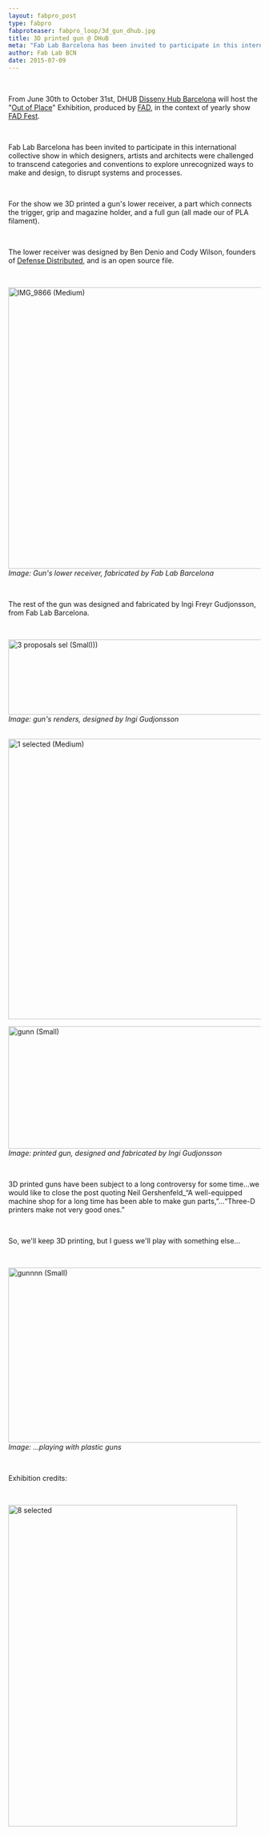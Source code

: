 ```yaml
---
layout: fabpro_post
type: fabpro
fabproteaser: fabpro_loop/3d_gun_dhub.jpg
title: 3D printed gun @ DHuB
meta: "Fab Lab Barcelona has been invited to participate in this international collective show in which designers, artists and architects were challenged to transcend categories and conventions to explore unrecognized ways to make and design, to disrupt systems and processes."
author: Fab Lab BCN
date: 2015-07-09
---
```

<br>

From June 30th to October 31st, DHUB <a href="https://www.google.es/maps/place/FAD.+Foment+de+les+Arts+i+del+Disseny/@41.402569,2.188104,17z/data=!3m1!4b1!4m6!1m3!3m2!1s0x0000000000000000:0x42579be23f1ad740!2sFAD.+Foment+de+les+Arts+i+del+Disseny!3m1!1s0x0000000000000000:0x42579be23f1ad740?hl=es" target="_blank">Disseny Hub Barcelona</a> will host the "<a href="http://fadfest.cat/website/exposicio-fora-de-lloc-2/?lang=en">Out of Place</a>" Exhibition, produced by <a href="http://www.fad.cat/">FAD</a>, in the context of yearly show <a href="http://fadfest.cat/website/?lang=en">FAD Fest</a>.

<br>

Fab Lab Barcelona has been invited to participate in this international collective show in which designers, artists and architects were challenged to transcend categories and conventions to explore unrecognized ways to make and design, to disrupt systems and processes.

<br>

For the show we 3D printed a gun's lower receiver, a part which connects the trigger, grip and magazine holder, and a full gun (all made our of PLA filament).

<br>

The lower receiver was designed by Ben Denio and Cody Wilson, founders of <a href="https://defdist.org">Defense Distributed</a>, and is an open source file.

<br>

<a href="http://old.fablabbcn.org/wp-content/uploads/2015/07/IMG_9866-Medium.jpg"><img class="  wp-image-6590 alignnone" src="http://old.fablabbcn.org/wp-content/uploads/2015/07/IMG_9866-Medium.jpg" alt="IMG_9866 (Medium)" width="736" height="561" /></a>
<em>Image: Gun's lower receiver, fabricated by Fab Lab Barcelona</em>

<br>

The rest of the gun was designed and fabricated by Ingi Freyr Gudjonsson, from Fab Lab Barcelona.

<br>

<a href="http://old.fablabbcn.org/wp-content/uploads/2015/07/3-proposals-sel-Small1.jpg"><img class="  wp-image-6598 alignnone" src="http://old.fablabbcn.org/wp-content/uploads/2015/07/3-proposals-sel-Small1.jpg" alt="3 proposals sel (Small)))" width="742" height="150" /></a><em>Image: gun's renders, designed by Ingi Gudjonsson </em>

<br>

<a href="http://old.fablabbcn.org/wp-content/uploads/2015/07/IMG_9866-Medium.jpg">
</a><a href="http://old.fablabbcn.org/wp-content/uploads/2015/07/1-selected-Medium.jpg"><img class="  wp-image-6614 alignnone" src="http://old.fablabbcn.org/wp-content/uploads/2015/07/1-selected-Medium.jpg" alt="1 selected (Medium)" width="819" height="559" /></a>

<br>

<a href="http://old.fablabbcn.org/wp-content/uploads/2015/07/gunn-Small.jpg"><img class="  wp-image-6595 alignnone" src="http://old.fablabbcn.org/wp-content/uploads/2015/07/gunn-Small.jpg" alt="gunn (Small)" width="726" height="244" /></a><em>Image: printed gun, designed and fabricated by Ingi Gudjonsson </em>

<br>

3D printed guns have been subject to a long controversy for some time...we would like to close the post quoting Neil Gershenfeld_“A well-equipped machine shop for a long time has been able to make gun parts,”...“Three-D printers make not very good ones.”

<br>

So, we'll keep 3D printing, but I guess we'll play with something else...

<br>

<a href="http://old.fablabbcn.org/wp-content/uploads/2015/07/gunnnn-Small.jpg"><img class="  wp-image-6596 alignnone" src="http://old.fablabbcn.org/wp-content/uploads/2015/07/gunnnn-Small.jpg" alt="gunnnn (Small)" width="728" height="349" /></a><em>Image: ...playing with plastic guns</em>

<br>

Exhibition credits:

<br>

<a href="http://old.fablabbcn.org/wp-content/uploads/2015/07/8-selected.jpg"><img class="  wp-image-6615 alignnone" src="http://old.fablabbcn.org/wp-content/uploads/2015/07/8-selected.jpg" alt="8 selected" width="457" height="641" /></a>
